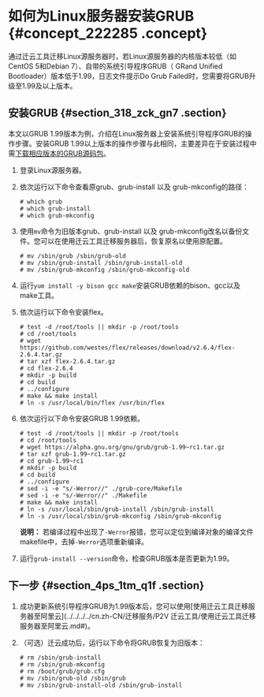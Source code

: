 # 如何为Linux服务器安装GRUB {#concept_222285 .concept}

通过迁云工具迁移Linux源服务器时，若Linux源服务器的内核版本较低（如CentOS 5和Debian 7）、自带的系统引导程序GRUB（ GRand Unified Bootloader）版本低于1.99，日志文件提示Do Grub Failed时，您需要将GRUB升级至1.99及以上版本。

## 安装GRUB {#section_318_zck_gn7 .section}

本文以GRUB 1.99版本为例，介绍在Linux服务器上安装系统引导程序GRUB的操作步骤。安装GRUB 1.99以上版本的操作步骤与此相同，主要差异在于安装过程中需[下载相应版本的GRUB源码包](https://alpha.gnu.org/gnu/grub/)。

1.  登录Linux源服务器。
2.  依次运行以下命令查看原grub、grub-install 以及 grub-mkconfig的路径：

    ``` {#codeblock_mtc_wae_09v}
    # which grub
    # which grub-install
    # which grub-mkconfig
    ```

3.  使用`mv`命令为旧版本grub、grub-install 以及 grub-mkconfig改名以备份文件。您可以在使用迁云工具迁移服务器后，恢复原名以使用原配置。

    ``` {#codeblock_nmk_42b_4bf}
    # mv /sbin/grub /sbin/grub-old
    # mv /sbin/grub-install /sbin/grub-install-old 
    # mv /sbin/grub-mkconfig /sbin/grub-mkconfig-old
    ```

4.  运行`yum install -y bison gcc make`安装GRUB依赖的bison、gcc以及make工具。
5.  依次运行以下命令安装flex。

    ``` {#codeblock_r6c_dbw_bys}
    # test -d /root/tools || mkdir -p /root/tools
    # cd /root/tools
    # wget https://github.com/westes/flex/releases/download/v2.6.4/flex-2.6.4.tar.gz
    # tar xzf flex-2.6.4.tar.gz
    # cd flex-2.6.4
    # mkdir -p build
    # cd build
    # ../configure
    # make && make install
    # ln -s /usr/local/bin/flex /usr/bin/flex
    ```

6.  依次运行以下命令安装GRUB 1.99依赖。

    ``` {#codeblock_5ru_kgc_2q0}
    # test -d /root/tools || mkdir -p /root/tools
    # cd /root/tools
    # wget https://alpha.gnu.org/gnu/grub/grub-1.99~rc1.tar.gz
    # tar xzf grub-1.99~rc1.tar.gz
    # cd grub-1.99~rc1
    # mkdir -p build
    # cd build
    # ../configure
    # sed -i -e "s/-Werror//" ./grub-core/Makefile
    # sed -i -e "s/-Werror//" ./Makefile
    # make && make install
    # ln -s /usr/local/sbin/grub-install /sbin/grub-install
    # ln -s /usr/local/sbin/grub-mkconfig /sbin/grub-mkconfig
    ```

    **说明：** 若编译过程中出现了`-Werror`报错，您可以定位到编译对象的编译文件makefile中，去掉`-Werror`选项重新编译。

7.  运行`grub-install --version`命令，检查GRUB版本是否更新为1.99。

## 下一步 {#section_4ps_1tm_q1f .section}

1.  成功更新系统引导程序GRUB为1.99版本后，您可以使用[使用迁云工具迁移服务器至阿里云](../../../../cn.zh-CN/迁移服务/P2V 迁云工具/使用迁云工具迁移服务器至阿里云.md#)。
2.  （可选）迁云成功后，运行以下命令将GRUB恢复为旧版本：

    ``` {#codeblock_pz8_1xf_7ay}
    # rm /sbin/grub-install
    # rm /sbin/grub-mkconfig
    # rm /boot/grub/grub.cfg
    # mv /sbin/grub-old /sbin/grub
    # mv /sbin/grub-install-old /sbin/grub-install
    ```


